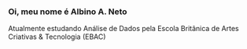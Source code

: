 ### Oi, meu nome é Albino A. Neto
Atualmente estudando Análise de Dados pela Escola Britânica de Artes Criativas & Tecnologia (EBAC)




